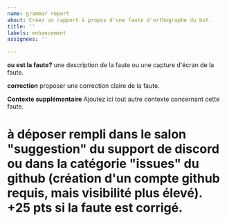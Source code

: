 ```yaml
---
name: grammar report
about: Créez un rapport à propos d'une faute d'orthographe du bot.
title: ''
labels: enhancement
assignees: ''

---
```


**ou est la faute?**
une description de la faute ou une capture d'écran de la faute.

**correction**
proposer une correction claire de la faute. 

**Contexte supplémentaire**
Ajoutez ici tout autre contexte concernant cette faute.

# à déposer rempli dans le salon "suggestion" du support de discord ou dans la catégorie "issues" du github (création d'un compte github requis, mais visibilité plus élevé). +25 pts si la faute est corrigé. 